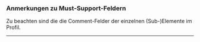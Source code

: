 ### Anmerkungen zu Must-Support-Feldern

Zu beachten sind die die Comment-Felder der einzelnen (Sub-)Elemente im Profil.


---